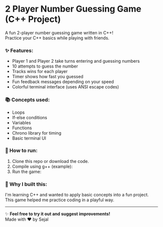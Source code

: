 # 2 Player Number Guessing Game (C++ Project)

A fun 2-player number guessing game written in C++!  
Practice your C++ basics while playing with friends.

### ✨ Features:
- Player 1 and Player 2 take turns entering and guessing numbers
- 10 attempts to guess the number
- Tracks wins for each player
- Timer shows how fast you guessed
- Fun feedback messages depending on your speed
- Colorful terminal interface (uses ANSI escape codes)

### 📚 Concepts used:
- Loops
- If-else conditions
- Variables
- Functions
- Chrono library for timing
- Basic terminal UI

### 🚀 How to run:
1. Clone this repo or download the code.
2. Compile using g++ (example):
3. Run the game:

### 🎯 Why I built this:
I'm learning C++ and wanted to apply basic concepts into a fun project. This game helped me practice coding in a playful way.

---

✨ **Feel free to try it out and suggest improvements!**  
Made with ❤️ by Sejal
